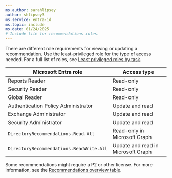 ```yaml
---
ms.author: sarahlipsey
author: shlipsey3
ms.service: entra-id
ms.topic: include
ms.date: 01/24/2025
# Include file for recommendations roles.
---
```


There are different role requirements for viewing or updating a recommendation. Use the least-privileged role for the type of access needed. For a full list of roles, see [Least privileged roles by task](../identity/role-based-access-control/delegate-by-task.md#monitoring-and-health---recommendations-and-least-privileged-roles).

| Microsoft Entra role | Access type |
|---- |---- |
| Reports Reader | Read-only |
| Security Reader | Read-only |
| Global Reader | Read-only |
| Authentication Policy Administrator | Update and read |
| Exchange Administrator | Update and read |
| Security Administrator | Update and read |
| `DirectoryRecommendations.Read.All` | Read-only in Microsoft Graph |
| `DirectoryRecommendations.ReadWrite.All` | Update and read in Microsoft Graph |

Some recommendations might require a P2 or other license. For more information, see the [Recommendations overview table](../identity/monitoring-health/overview-recommendations.md#recommendations-overview-table).